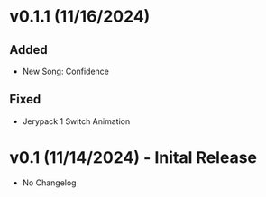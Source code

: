 # v0.1.1 (11/16/2024)
## Added
- New Song: Confidence
## Fixed
- Jerypack 1 Switch Animation

# v0.1 (11/14/2024) - Inital Release
- No Changelog